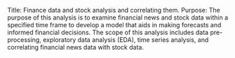 Title: Finance data and stock analysis and correlating them.
Purpose: The purpose of this analysis is to examine financial news and stock data within a specified time frame to develop a model that aids in making forecasts and informed financial decisions. The scope of this analysis includes data pre-processing, exploratory data analysis (EDA), time series analysis, and correlating financial news data with stock data.
